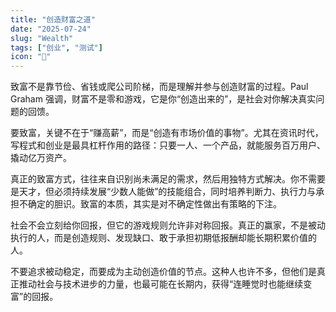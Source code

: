 ```yaml
---
title: "创造财富之道"
date: "2025-07-24"
slug: "Wealth"
tags: ["创业", "测试"]
icon: "💬"
---
```

致富不是靠节俭、省钱或爬公司阶梯，而是理解并参与创造财富的过程。Paul Graham 强调，财富不是零和游戏，它是你“创造出来的”，是社会对你解决真实问题的回馈。



要致富，关键不在于“赚高薪”，而是“创造有市场价值的事物”。尤其在资讯时代，写程式和创业是最具杠杆作用的路径：只要一人、一个产品，就能服务百万用户、撬动亿万资产。



真正的致富方式，往往来自识别尚未满足的需求，然后用独特方式解决。你不需要是天才，但必须持续发展“少数人能做”的技能组合，同时培养判断力、执行力与承担不确定的胆识。致富的本质，其实是对不确定性做出有策略的下注。



社会不会立刻给你回报，但它的游戏规则允许非对称回报。真正的赢家，不是被动执行的人，而是创造规则、发现缺口、敢于承担初期低报酬却能长期积累价值的人。



不要追求被动稳定，而要成为主动创造价值的节点。这种人也许不多，但他们是真正推动社会与技术进步的力量，也最可能在长期内，获得“连睡觉时也能继续变富”的回报。

